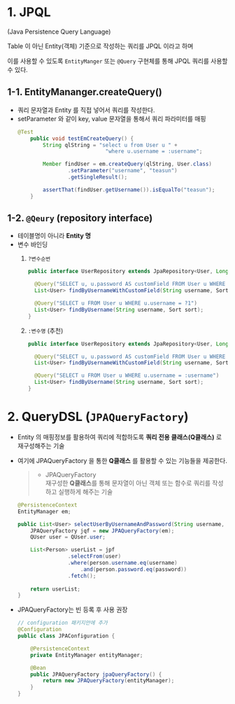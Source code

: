 
# 1. JPQL

(Java Persistence Query Language)

Table 이 아닌 Entity(객체) 기준으로 작성하는 쿼리를 JPQL 이라고 하며

이를 사용할 수 있도록 `EntityManger` 또는 `@Query` 구현체를 통해 JPQL 쿼리를 사용할 수 있다.

## 1-1. EntityMananger.createQuery()

- 쿼리 문자열과 Entity 를 직접 넣어서 쿼리를 작성한다.
- setParameter 와 같이 key, value 문자열을 통해서 쿼리 파라미터를 매핑 
    ```java
    @Test
    	public void testEmCreateQuery() {
    		String qlString = "select u from User u " +
    							"where u.username = :username";
    
    		Member findUser = em.createQuery(qlString, User.class)
    				.setParameter("username", "teasun")
    				.getSingleResult();
    
    		assertThat(findUser.getUsername()).isEqualTo("teasun");
    	}
    ```

## 1-2. `@Qeury` **(repository interface)**

- 테이블명이 아니라 **Entity 명**
- 변수 바인딩
    1. `?변수순번`
        
        ```java
        public interface UserRepository extends JpaRepository<User, Long> {
        
          @Query("SELECT u, u.password AS customField FROM User u WHERE u.username = ?1")
          List<User> findByUsernameWithCustomField(String username, Sort sort);
        
          @Query("SELECT u FROM User u WHERE u.username = ?1")
          List<User> findByUsername(String username, Sort sort);
        }
        ```
        
    2. `:변수명` (추천)
        
        ```java
        public interface UserRepository extends JpaRepository<User, Long> {
        
          @Query("SELECT u, u.password AS customField FROM User u WHERE u.username = :username")
          List<User> findByUsernameWithCustomField(String username, Sort sort);
        
          @Query("SELECT u FROM User u WHERE u.username = :username")
          List<User> findByUsername(String username, Sort sort);
        }
        ```
        

# 2. QueryDSL (`JPAQueryFactory`)

- Entity 의 매핑정보를 활용하여 쿼리에 적합하도록 **쿼리 전용 클래스(Q클래스)** 로 재구성해주는 기술
- 여기에 JPAQueryFactory 을 통한 **Q클래스** 를 활용할 수 있는 기능들을 제공한다.
    > - JPAQueryFactory  
    > 재구성한 **Q클래스**를 통해 문자열이 아닌 객체 또는 함수로 쿼리를 작성하고 실행하게 해주는 기술

    ```java
    @PersistenceContext
    EntityManager em;
    
    public List<User> selectUserByUsernameAndPassword(String username, String password){
        JPAQueryFactory jqf = new JPAQueryFactory(em);
        QUser user = QUser.user;
    
        List<Person> userList = jpf
                    .selectFrom(user)
                    .where(person.username.eq(username)
                        .and(person.password.eq(password))
                    .fetch();
                                    
        return userList;
    }
    ```
-  JPAQueryFactory는 빈 등록 후 사용 권장
    ```java
    // configuration 패키지안에 추가
    @Configuration
    public class JPAConfiguration {

        @PersistenceContext
        private EntityManager entityManager;

        @Bean
        public JPAQueryFactory jpaQueryFactory() {
            return new JPAQueryFactory(entityManager);
        }
    }
    ```



